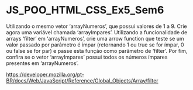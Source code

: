 # JS_POO_HTML_CSS_Ex5_Sem6

Utilizando o mesmo vetor ‘arrayNumeros’, que possui valores de 1 a 9. 
Crie agora uma variável chamada ‘arrayImpares’. 
Utilizando a funcionalidade de arrays ‘filter’ em ‘arrayNumeros’, crie uma arrow function que teste se um valor passado por parâmetro é ímpar (retornando 1 ou true se for ímpar, 0 ou false se for par) e passe esta função como parâmetro de ‘filter’. Por fim, confira se o vetor ‘arrayImpares’ possui todos os números ímpares presentes em ‘arrayNumeros’.

https://developer.mozilla.org/pt-BR/docs/Web/JavaScript/Reference/Global_Objects/Array/filter
